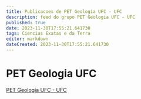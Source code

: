 ```yaml
---
title: Publicacoes de PET Geologia UFC - UFC
description: feed do grupo PET Geologia UFC - UFC
published: true
date: 2023-11-30T17:55:21.641730
tags: Ciencias Exatas e da Terra
editor: markdown
dateCreated: 2023-11-30T17:55:21.641730
---
```


# PET Geologia UFC
[PET Geologia UFC - UFC](/grupo/106PETGeologiaUFCUFC.md)